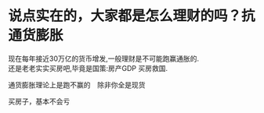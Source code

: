 # 说点实在的，大家都是怎么理财的吗？抗通货膨胀


现在每年接近30万亿的货币增发,一般理财是不可能跑赢通胀的.<br />
还是老老实实买房吧,毕竟是国策:房产GDP 买房救国.

通货膨胀理论上是跑不赢的　除非你全是现货

买房子，基本不会亏<img id="aimg_IuhDF" onclick="zoom(this, this.src, 0, 0, 0)" class="zoom" src="https://cdn.jsdelivr.net/gh/hishis/forum-master/public/images/patch.gif" onmouseover="img_onmouseoverfunc(this)" onload="thumbImg(this)" border="0" alt="" />
